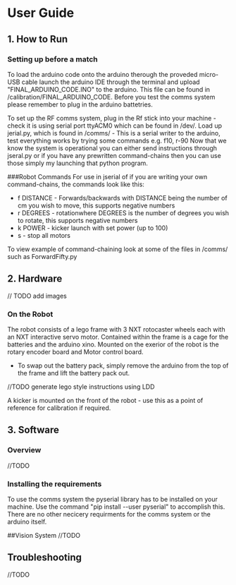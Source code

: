 # User Guide

## 1. How to Run

### Setting up before a match

To load the arduino code onto the arduino therough the proveded micro-USB cable launch the arduino IDE through the terminal and upload "FINAL_ARDUINO_CODE.INO" to the arduino.
This file can be found in /calibration/FINAL_ARDUINO_CODE.
Before you test the comms system please remember to plug in the arduino battetries.

To set up the RF comms system, plug in the Rf stick into your machine - check it is using serial port ttyACM0 which can be found in /dev/.
Load up jerial.py, which is found in /comms/ - This is a serial writer to the arduino, test everything works by trying some commands e.g. f10, r-90
Now that we know the system is operational you can either send instructions through jseral.py or if you have any prewritten command-chains then you can use those simply my launching that python program. 

###Robot Commands
For use in jserial of if you are writing your own command-chains, the commands look like this:
* f DISTANCE - Forwards/backwards with DISTANCE being the number of cm you wish to move, this supports negative numbers
* r DEGREES - rotationwhere DEGREES is the number of degrees you wish to rotate, this supports negative numbers
* k POWER - kicker launch with set power (up to 100)
* s - stop all motors

To view example of command-chaining look at some of the files in /comms/ such as ForwardFifty.py

## 2. Hardware

// TODO add images

### On the Robot

The robot consists of a lego frame with 3 NXT rotocaster wheels each with an NXT interactive servo motor.
Contained within the frame is a cage for the batteries and the arduino xino.
Mounted on the exerior of the robot is the rotary encoder board and Motor control board.

* To swap out the battery pack, simply remove the arduino from the top of the frame and lift the battery pack out.

//TODO generate lego style instructions using LDD


A kicker is mounted on the front of the robot - use this as a point of reference for calibration if required.

## 3. Software

### Overview

//TODO

### Installing the requirements

To use the comms system the pyserial library has to be installed on your machine. Use the command "pip install --user pyserial" to accomplish this.
There are no other necicery requirments for the comms system or the arduino itself.

##Vision System
//TODO

## Troubleshooting

//TODO

